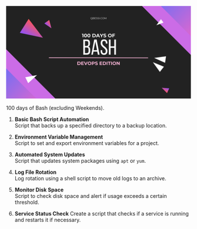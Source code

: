 <img src="banner.png" />

100 days of Bash (excluding Weekends).

1. **Basic Bash Script Automation**  
   Script that backs up a specified directory to a backup location.

2. **Environment Variable Management**  
   Script to set and export environment variables for a project.

3. **Automated System Updates**  
   Script that updates system packages using `apt` or `yum`.

4. **Log File Rotation**  
   Log rotation using a shell script to move old logs to an archive.

5. **Monitor Disk Space**  
   Script to check disk space and alert if usage exceeds a certain threshold.

6. **Service Status Check**
   Create a script that checks if a service is running and restarts it if necessary.
